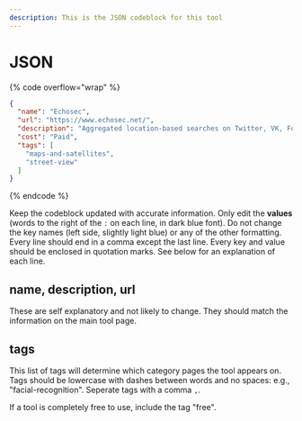 ```yaml
---
description: This is the JSON codeblock for this tool
---
```


# JSON

{% code overflow="wrap" %}
```json
{
  "name": "Echosec",
  "url": "https://www.echosec.net/",
  "description": "Aggregated location-based searches on Twitter, VK, Foursquare.",
  "cost": "Paid",
  "tags": [
    "maps-and-satellites",
    "street-view"
  ]
}
```
{% endcode %}

Keep the codeblock updated with accurate information. Only edit the **values** (words to the right of the `:` on each line, in dark blue font). Do not change the key names (left side, slightly light blue) or any of the other formatting. Every line should end in a comma except the last line. Every key and value should be enclosed in quotation marks. See below for an explanation of each line.&#x20;

## name, description, url

These are self explanatory and not likely to change. They should match the information on the main tool page.

## tags

This list of tags will determine which category pages the tool appears on. Tags should be lowercase with dashes between words and no spaces: e.g., "facial-recognition". Seperate tags with a comma `,`.

If a tool is completely free to use, include the tag "free".

